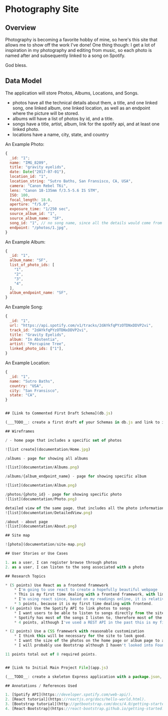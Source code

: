 # Photography Site

## Overview

Photography is becoming a favorite hobby of mine, so here's this site that allows me to show off the work I've done! One thing though: I get a lot of inspiration in my photography and editing from music, so each photo is named after and subsequently linked to a song on Spotify. 

God bless.

## Data Model

The application will store Photos, Albums, Locations, and Songs.

* photos have all the technical details about them, a title, and one linked song, one linked album, one linked location, as well as an endpoint where the picture will be stored.
* albums will have a list of photos by id, and a title.
* songs have a title, artist, album, link for the spotify api, and at least one linked photo.
* locations have a name, city, state, and country

An Example Photo:

```javascript
{
  _id: "1";
  name: "IMG_8209",
  title: "gravity eyelids",
  date: Date("2017-07-01"),
  location_id: "1",
  location_string: "Sutro Baths, San Fransisco, CA, USA",
  camera: "Canon Rebel T6i",
  lens: "Canon 18-135mm f/3.5-5.6 IS STM",
  ISO: 100,
  focal_length: 18.0,
  aperture: "f/5.0",
  exposure_time: "1/250 sec",
  source_album_id: "1",
  source_album_name: "SF",
  song_id: "1", // no song name, since all the details would come from the spotify api
  endpoint: "/photos/1.jpg",
}
```

An Example Album:

``` javascript
{
  _id: "1",
  album_name: "SF",
  list_of_photo_ids: [
    "1",
    "2",
    "3",
    "4",
  ],
  album_endpoint_name: "SF", 
}
```

An Example Song:


```javascript
{
  _id: "1",
  url: "https://api.spotify.com/v1/tracks/2dAYkfqPYzOTDNxDDVP2vi",
  track_id: "2dAYkfqPYzOTDNxDDVP2vi",
  title: "Gravity Eyelids",
  album: "In Abstentia",
  artist: "Porcupine Tree",
  linked_photo_ids: ["1"],
}
```

An Example Location:

```javascript
{
  _id: "1",
  name: "Sutro Baths",
  country: "USA",
  city: "San Fransisco",
  state: "CA",
}


## [Link to Commented First Draft Schema](db.js) 

(___TODO__: create a first draft of your Schemas in db.js and link to it_)

## Wireframes

/ - home page that includes a specific set of photos

![list create](documentation/Home.jpg)

/albums - page for showing all albums

![list](documentation/Albums.png)

/albums/{album_endpoint_name} - page for showing specific album

![list](documentation/Album.png)

/photos/{photo_id} - page for showing specific photo
![list](documentation/Photo.png)

detailed view of the same page, that includes all the photo information
![list](documentation/DetailedView.png)

/about - about page
![list](documentation/About.png)

## Site map

![photo](documentation/site-map.png)

## User Stories or Use Cases

1. as a user, I can register browse through photos
2. as a user, I can listen to the song associated with a photo

## Research Topics

* (5 points) Use React as a frontend framework
    * I'm going to use react to create a hopefully beautiful webpage
    * This is my first time dealing with a frontend framework, with limited knowledge of html and css. 
    * I'm using react since, based on my readings online, it is relatively easy to learn, widely used, and efficient. 
    * 5 points, because it is my first time dealing with frontend.
* (4 points) Use the Spotify API to link photos to songs
    * I want users to be able to listen to songs directly from the site, and the spotify api seems like a prime candidate for using songs I don't have to download.
    * Spotify has most of the songs I listen to, therefore most of the songs I would link to photos.
    * 4 points, although I've used a REST API in the past this is my first exprience with Spotify's, and this involves implementing client side, third party widgets which is also new to me.

* (2 points) Use a CSS framework with reasonable customization
    * I think this will be necessary for the site to look good.
    * I want the size of the photos on the home page or album page to adapt based on the size of the window, which just screams css framework.
    * I will probably use Bootstrap although I haven't looked into Foundation that much (my understanding is that Foundation is more mobile-focused) 

11 points total out of 8 required points.


## [Link to Initial Main Project File](app.js) 

(___TODO__: create a skeleton Express application with a package.json, app.js, views folder, etc. ... and link to your initial app.js_)

## Annotations / References Used

1. [Spotify API](https://developer.spotify.com/web-api/).
2. [React tutorial](https://reactjs.org/docs/hello-world.html).
3. [Bootstrap tutorial](http://getbootstrap.com/docs/4.0/getting-started/introduction/)
4. [React-Bootstrap](https://react-bootstrap.github.io/getting-started.html) (I may consider using this after I learn more about react and bootstrap)

